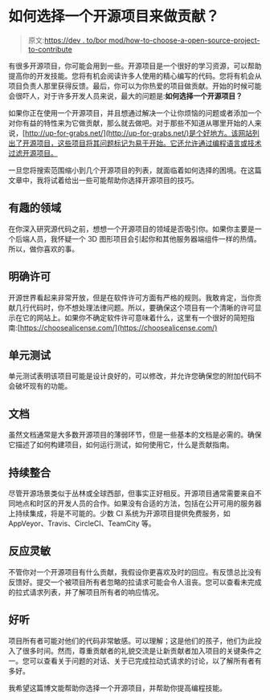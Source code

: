 # 如何选择一个开源项目来做贡献？

> 原文:[https://dev . to/bor mod/how-to-choose-a-open-source-project-to-contribute](https://dev.to/bormod/how-to-choose-an-open-source-project-to-contribute-to)

有很多开源项目，你可能会用到一些。开源项目是一个很好的学习资源，可以帮助提高你的开发技能。您将有机会阅读许多人使用的精心编写的代码。您将有机会从项目负责人那里获得反馈。最后，你可以为你热爱的项目做贡献。开始的时候可能会很吓人，对于许多开发人员来说，最大的问题是:**如何选择一个开源项目？**

如果你正在使用一个开源项目，并且想通过解决一个让你烦恼的问题或者添加一个对你有益的特性来为它做贡献，那么就去做吧。对于那些不知道从哪里开始的人来说，[http://up-for-grabs.net/](http://up-for-grabs.net/)是个好地方。该网站列出了开源项目，这些项目将其问题标记为易于开始。它还允许通过编程语言或技术过滤开源项目。

一旦您将搜索范围缩小到几个开源项目的列表，就面临着如何选择的困境。在这篇文章中，我将试着给出一些可能帮助你选择开源项目的技巧。

## [](#interesting-domain)有趣的领域

在你深入研究源代码之前，想想一个开源项目的领域是否吸引你。如果你主要是一个后端人员，我怀疑一个 3D 图形项目会引起你和其他服务器端组件一样的热情。所以，做你喜欢的事。

## [](#clear-and-permissive-license)明确许可

开源世界看起来非常开放，但是在软件许可方面有严格的规则。我敢肯定，当你贡献几行代码时，你不想处理法律问题。所以，要确保这个项目有一个清晰的许可显示在它的网站上。如果你不确定软件许可意味着什么，这里有一个很好的简短指南:[https://choosealicense.com/](https://choosealicense.com/)

## [](#unit-tests)单元测试

单元测试表明该项目可能是设计良好的，可以修改，并允许您确保您的附加代码不会破坏现有的功能。

## [](#documentation)文档

虽然文档通常是大多数开源项目的薄弱环节，但是一些基本的文档是必需的。确保它描述了如何构建项目，如何运行测试，如何使用它，什么是贡献指南。

## [](#continuous-integration)持续整合

尽管开源场景类似于丛林或全球西部，但事实正好相反。开源项目通常需要来自不同地点和时区的开发人员的合作。如果没有合适的方法，包括在公开可用的服务器上持续集成，将是不可能的。少数 CI 系统为开源项目提供免费服务，如 AppVeyor、Travis、CircleCI、TeamCity 等。

## [](#responsive)反应灵敏

不管你对一个开源项目有什么贡献，我假设你更喜欢及时的回应。有反馈总比没有反馈好。提交一个被项目所有者忽略的拉请求可能会令人沮丧。您可以查看未完成的拉式请求列表，并了解项目所有者的响应情况。

## [](#nice)好听

项目所有者可能对他们的代码非常敏感。可以理解；这是他们的孩子，他们为此投入了很多时间。然而，尊重贡献者的礼貌交流是让新贡献者加入项目的关键条件之一。您可以查看关于问题的对话、关于已完成拉动式请求的讨论，以了解所有者有多好。

我希望这篇博文能帮助你选择一个开源项目，并帮助你提高编程技能。
